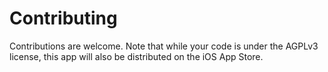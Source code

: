 # Contributing

Contributions are welcome. Note that while your code is under the AGPLv3 license, this app will also be distributed on the iOS App Store.